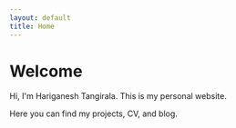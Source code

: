 ```yaml
---
layout: default
title: Home
---
```



# Welcome
Hi, I'm Hariganesh Tangirala. This is my personal website.


Here you can find my projects, CV, and blog.
